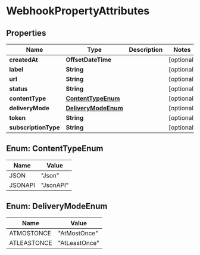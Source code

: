 

# WebhookPropertyAttributes


## Properties

| Name | Type | Description | Notes |
|------------ | ------------- | ------------- | -------------|
|**createdAt** | **OffsetDateTime** |  |  [optional] |
|**label** | **String** |  |  [optional] |
|**url** | **String** |  |  [optional] |
|**status** | **String** |  |  [optional] |
|**contentType** | [**ContentTypeEnum**](#ContentTypeEnum) |  |  [optional] |
|**deliveryMode** | [**DeliveryModeEnum**](#DeliveryModeEnum) |  |  [optional] |
|**token** | **String** |  |  [optional] |
|**subscriptionType** | **String** |  |  [optional] |



## Enum: ContentTypeEnum

| Name | Value |
|---- | -----|
| JSON | &quot;Json&quot; |
| JSONAPI | &quot;JsonAPI&quot; |



## Enum: DeliveryModeEnum

| Name | Value |
|---- | -----|
| ATMOSTONCE | &quot;AtMostOnce&quot; |
| ATLEASTONCE | &quot;AtLeastOnce&quot; |




